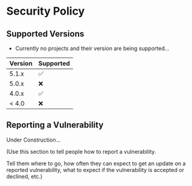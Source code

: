 # Security Policy

## Supported Versions

* Currently no projects and their version are being supported...

| Version | Supported          |
| ------- | ------------------ |
| 5.1.x   | :white_check_mark: |
| 5.0.x   | :x:                |
| 4.0.x   | :white_check_mark: |
| < 4.0   | :x:                |

## Reporting a Vulnerability

Under Construction...


(Use this section to tell people how to report a vulnerability.

Tell them where to go, how often they can expect to get an update on a
reported vulnerability, what to expect if the vulnerability is accepted or
declined, etc.)
